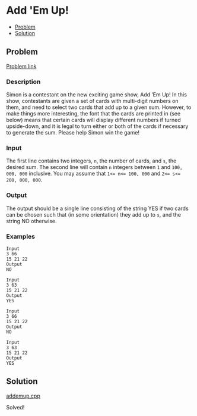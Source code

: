 # Add 'Em Up!
- [Problem](#problem)
- [Solution](#solution)

## Problem
[Problem link](https://open.kattis.com/problems/addemup)

### Description

Simon is a contestant on the new exciting game show, Add ’Em Up! In this show, contestants are given a set of cards with multi-digit numbers on them, and need to select two cards that add up to a given sum. However, to make things more interesting, the font that the cards are printed in (see below) means that certain cards will display different numbers if turned upside-down, and it is legal to turn either or both of the cards if necessary to generate the sum. Please help Simon win the game! 

### Input
The first line contains two integers, `n`, the number of cards, and `s`, the desired sum. The second line will contain `n` integers between `1` and `100, 000, 000` inclusive. You may assume that `1<= n<= 100, 000` and `2<= s<= 200, 000, 000`.

### Output
The output should be a single line consisting of the string YES if two cards can be chosen such that (in some orientation) they add up to `s`, and the string NO otherwise. 

### Examples
```
Input
3 66
15 21 22
Output
NO
```
```
Input
3 63
15 21 22
Output
YES
```
```
Input
3 66
15 21 22
Output
NO
```
```
Input
3 63
15 21 22
Output
YES
```


## Solution

[addemup.cpp](./addemup.cpp)

Solved!